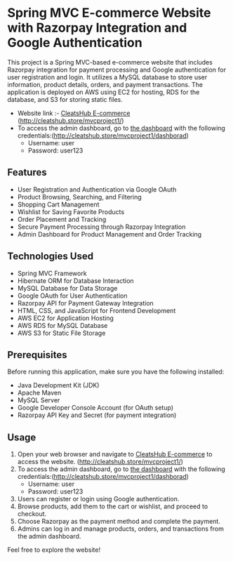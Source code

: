 # Spring MVC E-commerce Website with Razorpay Integration and Google Authentication

This project is a Spring MVC-based e-commerce website that includes Razorpay integration for payment processing and Google authentication for user registration and login. It utilizes a MySQL database to store user information, product details, orders, and payment transactions. The application is deployed on AWS using EC2 for hosting, RDS for the database, and S3 for storing static files.

- Website link :- [CleatsHub E-commerce](http://cleatshub.store/mvcproject1/) (http://cleatshub.store/mvcproject1/)
- To access the admin dashboard, go to [the dashboard](http://cleatshub.store/mvcproject1/dashborad) with the following credentials:(http://cleatshub.store/mvcproject1/dashborad)
   - Username: user
   - Password: user123

## Features

- User Registration and Authentication via Google OAuth
- Product Browsing, Searching, and Filtering
- Shopping Cart Management
- Wishlist for Saving Favorite Products
- Order Placement and Tracking
- Secure Payment Processing through Razorpay Integration
- Admin Dashboard for Product Management and Order Tracking

## Technologies Used

- Spring MVC Framework
- Hibernate ORM for Database Interaction
- MySQL Database for Data Storage
- Google OAuth for User Authentication
- Razorpay API for Payment Gateway Integration
- HTML, CSS, and JavaScript for Frontend Development
- AWS EC2 for Application Hosting
- AWS RDS for MySQL Database
- AWS S3 for Static File Storage

## Prerequisites

Before running this application, make sure you have the following installed:

- Java Development Kit (JDK)
- Apache Maven
- MySQL Server
- Google Developer Console Account (for OAuth setup)
- Razorpay API Key and Secret (for payment integration)


## Usage

1. Open your web browser and navigate to [CleatsHub E-commerce](http://cleatshub.store/mvcproject1/) to access the website. (http://cleatshub.store/mvcproject1/)
2. To access the admin dashboard, go to [the dashboard](http://cleatshub.store/mvcproject1/dashborad) with the following credentials:(http://cleatshub.store/mvcproject1/dashborad)
   - Username: user
   - Password: user123
3. Users can register or login using Google authentication.
4. Browse products, add them to the cart or wishlist, and proceed to checkout.
5. Choose Razorpay as the payment method and complete the payment.
6. Admins can log in and manage products, orders, and transactions from the admin dashboard.

Feel free to explore the website!

